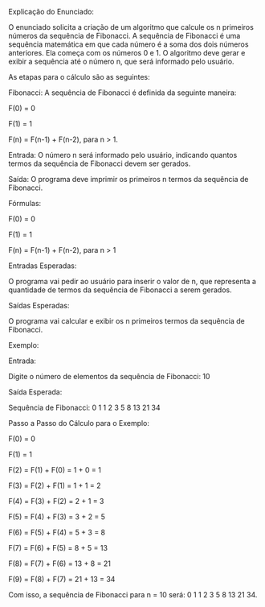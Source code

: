 Explicação do Enunciado:

O enunciado solicita a criação de um algoritmo que calcule os n primeiros números da sequência de Fibonacci. A sequência de Fibonacci é uma sequência matemática em que cada número é a soma dos dois números anteriores. Ela começa com os números 0 e 1. O algoritmo deve gerar e exibir a sequência até o número n, que será informado pelo usuário.

As etapas para o cálculo são as seguintes:

Fibonacci: A sequência de Fibonacci é definida da seguinte maneira:

F(0) = 0

F(1) = 1

F(n) = F(n-1) + F(n-2), para n > 1.

Entrada: O número n será informado pelo usuário, indicando quantos termos da sequência de Fibonacci devem ser gerados.

Saída: O programa deve imprimir os primeiros n termos da sequência de Fibonacci.

Fórmulas:

F(0) = 0

F(1) = 1

F(n) = F(n-1) + F(n-2), para n > 1

Entradas Esperadas:

O programa vai pedir ao usuário para inserir o valor de n, que representa a quantidade de termos da sequência de Fibonacci a serem gerados.

Saídas Esperadas:

O programa vai calcular e exibir os n primeiros termos da sequência de Fibonacci.

Exemplo:

Entrada:

Digite o número de elementos da sequência de Fibonacci: 10

Saída Esperada:

Sequência de Fibonacci: 0 1 1 2 3 5 8 13 21 34

Passo a Passo do Cálculo para o Exemplo:

F(0) = 0

F(1) = 1

F(2) = F(1) + F(0) = 1 + 0 = 1

F(3) = F(2) + F(1) = 1 + 1 = 2

F(4) = F(3) + F(2) = 2 + 1 = 3

F(5) = F(4) + F(3) = 3 + 2 = 5

F(6) = F(5) + F(4) = 5 + 3 = 8

F(7) = F(6) + F(5) = 8 + 5 = 13

F(8) = F(7) + F(6) = 13 + 8 = 21

F(9) = F(8) + F(7) = 21 + 13 = 34

Com isso, a sequência de Fibonacci para n = 10 será: 0 1 1 2 3 5 8 13 21 34.